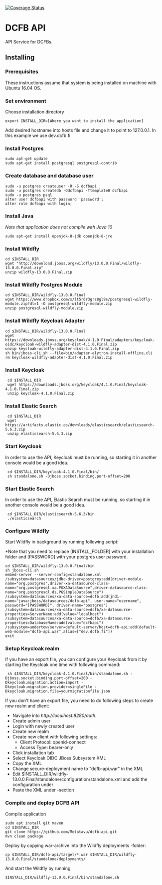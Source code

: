 [![Coverage Status](https://coveralls.io/repos/github/Metatavu/dcfb-api/badge.svg?branch=develop)](https://coveralls.io/github/Metatavu/dcfb-api?branch=develop)
# DCFB API

API Service for DCFBs.

## Installing 

### Prerequisites

These instructions assume that system is being installed on machine with Ubuntu 16.04 OS. 

### Set environment

Choose installation directory

    export INSTALL_DIR=[Where you want to install the application] 
   
Add desired hostname into hosts file and change it to point to 127.0.0.1. In this example we use dev.dcfb.fi

### Install Postgres

    sudo apt-get update
    sudo apt-get install postgresql postgresql-contrib

### Create database and database user

    sudo -u postgres createuser -R -S dcfbapi
    sudo -u postgres createdb -Odcfbapi -Ttemplate0 dcfbapi
    sudo -u postgres psql 
    alter user dcfbapi with password 'password';
    alter role dcfbapi with login;
    
### Install Java

*Note that application does not compile with Java 10*
  
    sudo apt-get install openjdk-8-jdk openjdk-8-jre

### Install Wildfly

    cd $INSTALL_DIR
    wget "http://download.jboss.org/wildfly/13.0.0.Final/wildfly-13.0.0.Final.zip"
    unzip wildfly-13.0.0.Final.zip
    
### Install Wildfly Postgres Module

    cd $INSTALL_DIR/wildfly-13.0.0.Final
    wget https://www.dropbox.com/s/lt5r6r3grz8gl9s/postgresql-wildfly-module.zip?dl=1 -O postgresql-wildfly-module.zip
    unzip postgresql-wildfly-module.zip
    
### Install Wildfly Keycloak Adapter

    cd $INSTALL_DIR/wildfly-13.0.0.Final
    wget https://downloads.jboss.org/keycloak/4.1.0.Final/adapters/keycloak-oidc/keycloak-wildfly-adapter-dist-4.1.0.Final.zip
    unzip keycloak-wildfly-adapter-dist-4.1.0.Final.zip
    sh bin/jboss-cli.sh --file=bin/adapter-elytron-install-offline.cli
    rm keycloak-wildfly-adapter-dist-4.1.0.Final.zip
    
### Install Keycloak

     cd $INSTALL_DIR
     wget https://downloads.jboss.org/keycloak/4.1.0.Final/keycloak-4.1.0.Final.zip
     unzip keycloak-4.1.0.Final.zip
     
### Install Elastic Search

     cd $INSTALL_DIR
     wget https://artifacts.elastic.co/downloads/elasticsearch/elasticsearch-5.6.3.zip
     unzip elasticsearch-5.6.3.zip
     
### Start Keycloak

In order to use the API, Keycloak must be running, so starting it in another console would be a good idea.

     cd $INSTALL_DIR/keycloak-4.1.0.Final/bin/
     sh standalone.sh -Djboss.socket.binding.port-offset=200
     
### Start Elastic Search

In order to use the API, Elastic Search must be running, so starting it in another console would be a good idea.

     cd $INSTALL_DIR/elasticsearch-5.6.3/bin
     ./elasticsearch

### Configure Wildfly

Start Wildfly in background by running following script:

*Note that you need to replace [INSTALL_FOLDER] with your installation folder and [PASSWORD] with your postgres user password.
    
    cd $INSTALL_DIR/wildfly-13.0.0.Final/bin
    sh jboss-cli.sh
    embed-server --server-config=standalone.xml
    /subsystem=datasources/jdbc-driver=postgres:add(driver-module-name="org.postgres",driver-xa-datasource-class-name="org.postgresql.xa.PGXADataSource",driver-datasource-class-name="org.postgresql.ds.PGSimpleDataSource")
    /subsystem=datasources/xa-data-source=dcfb:add(jndi-name="java:jboss/datasources/dcfb-api", user-name="username", password="[PASSWORD]", driver-name="postgres")
    /subsystem=datasources/xa-data-source=dcfb/xa-datasource-properties=ServerName:add(value="localhost")
    /subsystem=datasources/xa-data-source=dcfb/xa-datasource-properties=DatabaseName:add(value="dcfbapi")
    /subsystem=undertow/server=default-server/host=dcfb-api:add(default-web-module="dcfb-api.war",alias=["dev.dcfb.fi"])
    exit
     
### Setup Keycloak realm

If you have an export file, you can configure your Keycloak from it by starting the Keycloak one time with following command:

     sh $INSTALL_DIR/keycloak-4.1.0.Final/bin/standalone.sh -Djboss.socket.binding.port-offset=200 -Dkeycloak.migration.action=import -Dkeycloak.migration.provider=singleFile -Dkeycloak.migration.file=yourmigrationfile.json
     
If you don't have an export file, you need to do following steps to create new realm and client: 

- Navigate into *http://localhost:8280/auth*. 
- Create admin user
- Login with newly created user
- Create new realm
- Create new client with following settings:
  - Client Protocol: openid-connect
  - Access Type: bearer-only
- Click installation tab
- Select Keycloak OIDC JBoss Subsystem XML
- Copy the XML
- Change secure-deployment name to "dcfb-api.war" in the XML
- Edit $INSTALL_DIR/wildfly-13.0.0.Final/standalone/configuration/standalone.xml and add the configuration under 
- Paste the XML under <subsystem xmlns="urn:jboss:domain:keycloak:1.1"> -section
  
### Compile and deploy DCFB API

Compile application

    sudo apt install git maven
    cd $INSTALL_DIR
    git clone https://github.com/Metatavu/dcfb-api.git
    mvn clean package
    
Deploy by copying war-archive into the Wildfly deployments -folder:

    cp $INSTALL_DIR/dcfb-api/target/*.war $INSTALL_DIR/wildfly-13.0.0.Final/standalone/deployments/
    
And start the Wildfly by running

    $INSTALL_DIR/wildfly-13.0.0.Final/bin/standalone.sh
